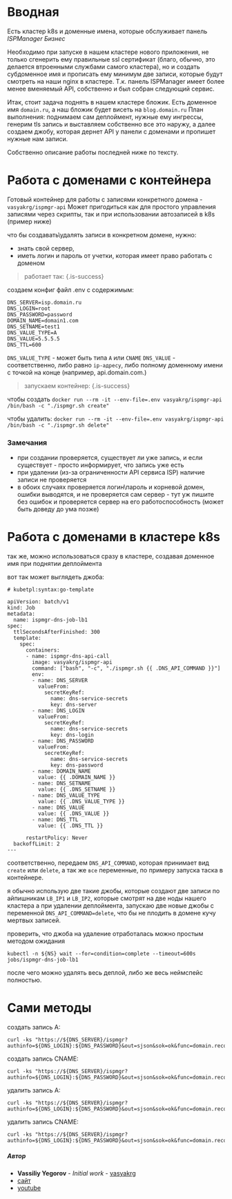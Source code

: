 # Вводная
Есть кластер k8s и доменные имена, которые обслуживает панель *ISPManager Бизнес*

Необходимо при запуске в нашем кластере нового приложения, не только сгенерить ему правильные ssl сертификат (благо, обычно, это делается втроенными службами самого кластера), но и создать субдоменное имя и прописать ему минимум две записи, которые будут смотреть на наши nginx в кластере.
Т.к. панель ISPManager имеет более менее вменяемый API, собственно и был собран следующий сервис.

Итак, стоит задача поднять в нашем кластере бложик.
Есть доменное имя `domain.ru`, а наш бложик будет висеть на `blog.domain.ru`
План выполнения: поднимаем сам деплоймент, нужные ему ингрессы, генерим tls запись и выставляем собственно все это наружу, а далее создаем джобу, которая дернет API у панели с доменами и пропишет нужные нам записи.

Собственно описание работы последней ниже по тексту.

# Работа с доменами с контейнера
Готовый контейнер для работы с записями конкретного домена - `vasyakrg/ispmgr-api`
Может пригодиться как для простого управления записями через скрипты, так и при использовании автозаписей в k8s (пример ниже)

что бы создавать\удалять записи в конкретном домене, нужно:
- знать свой сервер,
- иметь логин и пароль от учетки, которая имеет право работать с доменом

> работает так:
{.is-success}

создаем конфиг файл .env с содержимым:

```
DNS_SERVER=isp.domain.ru
DNS_LOGIN=root
DNS_PASSWORD=password
DOMAIN_NAME=domain1.com
DNS_SETNAME=test1
DNS_VALUE_TYPE=A
DNS_VALUE=5.5.5.5
DNS_TTL=600
```

`DNS_VALUE_TYPE` - может быть типа `А` или `CNAME`
`DNS_VALUE` - соответственно, либо равно `ip-адресу`, либо полному доменному имени с точкой на конце (например, api.domain.com.)

> запускаем контейнер:
{.is-success}

чтобы создать
`docker run --rm -it --env-file=.env vasyakrg/ispmgr-api /bin/bash -c "./ispmgr.sh create"`

чтобы удалить:
`docker run --rm -it --env-file=.env vasyakrg/ispmgr-api /bin/bash -c "./ispmgr.sh delete"`

### Замечания
- при создании проверяется, существует ли уже запись, и если существует - просто информирует, что запись уже есть
- при удалении (из-за ограниченности API сервиса ISP) наличие записи не проверяется
- в обоих случаях проверяется логин\пароль и корневой домен, ошибки выводятся, и не проверяется сам сервер - тут уж пишите без ошибок и проверяется сервер на его работоспособность (может быть доведу до ума позже)

# Работа с доменами в кластере k8s
так же, можно использоваться сразу в кластере, создавая доменное имя при поднятии деплоймента

вот так может выглядеть джоба:

```
# kubetpl:syntax:go-template

apiVersion: batch/v1
kind: Job
metadata:
  name: ispmgr-dns-job-lb1
spec:
  ttlSecondsAfterFinished: 300
  template:
    spec:
      containers:
      - name: ispmgr-dns-api-call
        image: vasyakrg/ispmgr-api
        command: ["bash", "-c", "./ispmgr.sh {{ .DNS_API_COMMAND }}"]
        env:
        - name: DNS_SERVER
          valueFrom:
            secretKeyRef:
              name: dns-service-secrets
              key: dns-server
        - name: DNS_LOGIN
          valueFrom:
            secretKeyRef:
              name: dns-service-secrets
              key: dns-login
        - name: DNS_PASSWORD
          valueFrom:
            secretKeyRef:
              name: dns-service-secrets
              key: dns-password
        - name: DOMAIN_NAME
          value: {{ .DOMAIN_NAME }}
        - name: DNS_SETNAME
          value: {{ .DNS_SETNAME }}
        - name: DNS_VALUE_TYPE
          value: {{ .DNS_VALUE_TYPE }}
        - name: DNS_VALUE
          value: {{ .DNS_VALUE }}
        - name: DNS_TTL
          value: {{ .DNS_TTL }}

      restartPolicy: Never
  backoffLimit: 2
---
```

соответственно, передаем `DNS_API_COMMAND`, которая принимает вид `create` или `delete`, а так же `все` переменные, по примеру запуска таска в контейнере.

я обычно использую две такие джобы, которые создают две записи по айпишникам `LB_IP1` и `LB_IP2`, которые смотрят на две ноды нашего кластера
а при удалении деплоймента, запускаю две новые джобы с переменной `DNS_API_COMMAND=delete`, что бы не плодить в домене кучу мертвых записей.

проверить, что джоба на удаление отработалась можно простым методом ожидания
```
kubectl -n ${NS} wait --for=condition=complete --timeout=600s jobs/ispmgr-dns-job-lb1
```
после чего можно удалять весь деплой, либо же весь неймспейс полностью.

# Сами методы
создать запись A:
```
curl -ks "https://${DNS_SERVER}/ispmgr?authinfo=${DNS_LOGIN}:${DNS_PASSWORD}&out=sjson&sok=ok&func=domain.record.edit&plid=${DOMAIN_NAME}&ip=${DNS_SETIP}&name=${DNS_SETNAME}&rtype=a&ttl=3600"
```
создать запись CNAME:
```
curl -ks "https://${DNS_SERVER}/ispmgr?authinfo=${DNS_LOGIN}:${DNS_PASSWORD}&out=sjson&sok=ok&func=domain.record.edit&plid=${DOMAIN_NAME}&ip=&name=${DNS_SETNAME}&domain=${DNS_VALUE}&rtype=${DNS_VALUE_TYPE}&ttl=${DNS_TTL}"
```

удалить запись A:
```
curl -ks "https://${DNS_SERVER}/ispmgr?authinfo=${DNS_LOGIN}:${DNS_PASSWORD}&out=sjson&sok=ok&func=domain.record.delete&plid=${DOMAIN_NAME}&elid=${DNS_SETNAME}.${DOMAIN_NAME}.%20A%20%20${DNS_SETIP}"
```

удалить запись CNAME:
```
curl -ks "https://${DNS_SERVER}/ispmgr?authinfo=${DNS_LOGIN}:${DNS_PASSWORD}&out=sjson&sok=ok&func=domain.record.delete&plid=${DOMAIN_NAME}&elid=${DNS_SETNAME}.${DOMAIN_NAME}.%20CNAME%20%20${DNS_VALUE}"
```

##### Автор
- **Vassiliy Yegorov** - *Initial work* - [vasyakrg](https://github.com/vasyakrg)
- [сайт](https://vk.com/realmanual)
- [youtube](https://youtube.com/realmanual)
